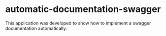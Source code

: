 # automatic-documentation-swagger


This application was developed to show how to implement a swagger documentation automatically.